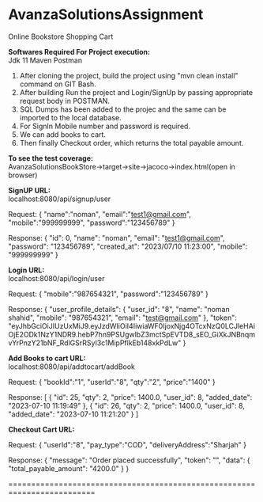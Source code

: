 # AvanzaSolutionsAssignment
Online Bookstore Shopping Cart  

**Softwares Required For Project execution:**  
Jdk 11
Maven
Postman


1. After cloning the project, build the project using "mvn clean install" command on GIT Bash.
2. After building Run the project and Login/SignUp by passing appropriate request body in POSTMAN.
3. SQL Dumps has been added to the projec and the same can be imported to the local database.
4. For SignIn Mobile number and password is required.
5. We can add books to cart.
6. Then finally Checkout order, which returns the total payable amount.




   
**To see the test coverage:**  
AvanzaSolutionsBookStore->target->site->jacoco->index.html(open in browser)  






**SignUP URL:**  
localhost:8080/api/signup/user

Request:
{
"name":"noman",
"email":"test1@gmail.com",
"mobile":"999999999",
"password":"123456789"
}

Response:
{
    "id": 0,
    "name": "noman",
    "email": "test1@gmail.com",
    "password": "123456789",
    "created_at": "2023/07/10 11:23:00",
    "mobile": "999999999"
}


**Login URL:**  
localhost:8080/api/login/user

Request:
{
"mobile":"987654321",
"password":"123456789"
}

Response:
{
    "user_profile_details": {
        "user_id": "8",
        "name": "noman shahid",
        "mobile": "987654321",
        "email": "test@gmail.com"
    },
    "token": "eyJhbGciOiJIUzUxMiJ9.eyJzdWIiOiI4IiwiaWF0IjoxNjg4OTcxNzQ0LCJleHAiOjE2ODk1NzY1NDR9.hebP7hn9PSUgwlbZ3mctSpEVTD8_sEO_GiXkJNBnqmvYrPnzY21bNF_RdlGSrRSyI3c1MipPflkEb148xkPdLw"
}


**Add Books to cart URL:**  
localhost:8080/api/addtocart/addBook

Request:
{
"bookId":"1",
"userId":"8",
"qty":"2",
"price":"1400"
}

Response:
[
    {
        "id": 25,
        "qty": 2,
        "price": 1400.0,
        "user_id": 8,
        "added_date": "2023-07-10 11:19:49"
    },
    {
        "id": 26,
        "qty": 2,
        "price": 1400.0,
        "user_id": 8,
        "added_date": "2023-07-10 11:21:20"
    }
]


**Checkout Cart URL:**  

Request:
{
"userId":"8",
"pay_type":"COD",
"deliveryAddress":"Sharjah"
}


Response:
{
    "message": "Order placed successfully",
    "token": "",
    "data": {
        "total_payable_amount": "4200.0"
    }
}

=========================================================================
